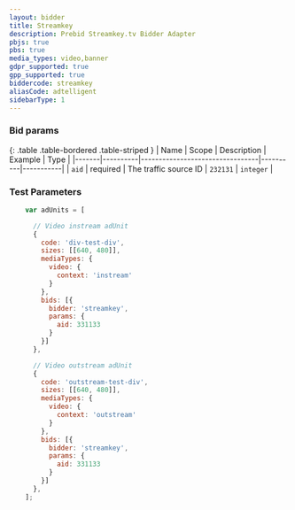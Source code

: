 ```yaml
---
layout: bidder
title: Streamkey
description: Prebid Streamkey.tv Bidder Adapter
pbjs: true
pbs: true
media_types: video,banner
gdpr_supported: true
gpp_supported: true
biddercode: streamkey
aliasCode: adtelligent
sidebarType: 1
---
```


### Bid params

{: .table .table-bordered .table-striped }
| Name  | Scope    | Description                     | Example  | Type      |
|-------|----------|---------------------------------|----------|-----------|
| `aid` | required | The traffic source ID | `232131` | `integer` |

### Test Parameters

``` javascript
    var adUnits = [

      // Video instream adUnit
      {
        code: 'div-test-div',
        sizes: [[640, 480]],
        mediaTypes: {
          video: {
            context: 'instream'
          }
        },
        bids: [{
          bidder: 'streamkey',
          params: {
            aid: 331133
          }
        }]
      },

      // Video outstream adUnit
      {
        code: 'outstream-test-div',
        sizes: [[640, 480]],
        mediaTypes: {
          video: {
            context: 'outstream'
          }
        },
        bids: [{
          bidder: 'streamkey',
          params: {
            aid: 331133
          }
        }]
      },
    ];
```
